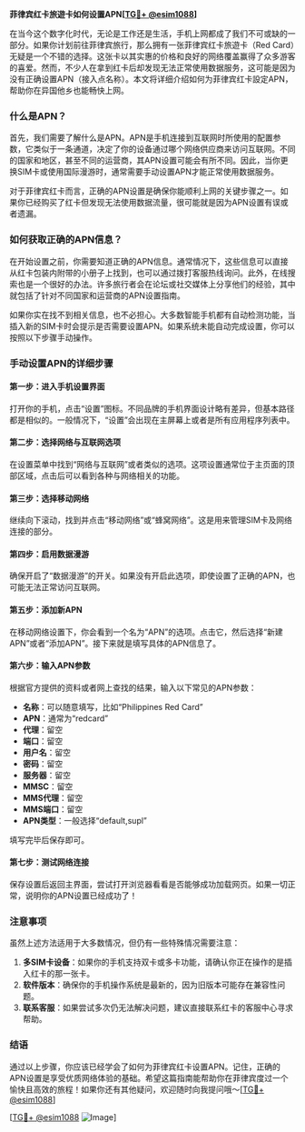 **菲律宾红卡旅遊卡如何设置APN[[TG💪+ @esim1088](https://t.me/s/esim1088)]**

在当今这个数字化时代，无论是工作还是生活，手机上网都成了我们不可或缺的一部分。如果你计划前往菲律宾旅行，那么拥有一张菲律宾红卡旅遊卡（Red Card）无疑是一个不错的选择。这张卡以其实惠的价格和良好的网络覆盖赢得了众多游客的喜爱。然而，不少人在拿到红卡后却发现无法正常使用数据服务，这可能是因为没有正确设置APN（接入点名称）。本文将详细介绍如何为菲律宾红卡設定APN，帮助你在异国他乡也能畅快上网。

### 什么是APN？

首先，我们需要了解什么是APN。APN是手机连接到互联网时所使用的配置参数，它类似于一条通道，决定了你的设备通过哪个网络供应商来访问互联网。不同的国家和地区，甚至不同的运营商，其APN设置可能会有所不同。因此，当你更换SIM卡或使用国际漫游时，通常需要手动设置APN才能正常使用数据服务。

对于菲律宾红卡而言，正确的APN设置是确保你能顺利上网的关键步骤之一。如果你已经购买了红卡但发现无法使用数据流量，很可能就是因为APN设置有误或者遗漏。

### 如何获取正确的APN信息？

在开始设置之前，你需要知道正确的APN信息。通常情况下，这些信息可以直接从红卡包装内附带的小册子上找到，也可以通过拨打客服热线询问。此外，在线搜索也是一个很好的办法。许多旅行者会在论坛或社交媒体上分享他们的经验，其中就包括了针对不同国家和运营商的APN设置指南。

如果你实在找不到相关信息，也不必担心。大多数智能手机都有自动检测功能，当插入新的SIM卡时会提示是否需要设置APN。如果系统未能自动完成设置，你可以按照以下步骤手动操作。

### 手动设置APN的详细步骤

#### 第一步：进入手机设置界面
打开你的手机，点击“设置”图标。不同品牌的手机界面设计略有差异，但基本路径都是相似的。一般情况下，“设置”会出现在主屏幕上或者是所有应用程序列表中。

#### 第二步：选择网络与互联网选项
在设置菜单中找到“网络与互联网”或者类似的选项。这项设置通常位于主页面的顶部区域，点击后可以看到各种与网络相关的功能。

#### 第三步：选择移动网络
继续向下滚动，找到并点击“移动网络”或“蜂窝网络”。这是用来管理SIM卡及网络连接的部分。

#### 第四步：启用数据漫游
确保开启了“数据漫游”的开关。如果没有开启此选项，即使设置了正确的APN，也可能无法正常访问互联网。

#### 第五步：添加新APN
在移动网络设置下，你会看到一个名为“APN”的选项。点击它，然后选择“新建APN”或者“添加APN”。接下来就是填写具体的APN信息了。

#### 第六步：输入APN参数
根据官方提供的资料或者网上查找的结果，输入以下常见的APN参数：
- **名称**：可以随意填写，比如“Philippines Red Card”
- **APN**：通常为“redcard”
- **代理**：留空
- **端口**：留空
- **用户名**：留空
- **密码**：留空
- **服务器**：留空
- **MMSC**：留空
- **MMS代理**：留空
- **MMS端口**：留空
- **APN类型**：一般选择“default,supl”

填写完毕后保存即可。

#### 第七步：测试网络连接
保存设置后返回主界面，尝试打开浏览器看看是否能够成功加载网页。如果一切正常，说明你的APN设置已经成功了！

### 注意事项

虽然上述方法适用于大多数情况，但仍有一些特殊情况需要注意：
1. **多SIM卡设备**：如果你的手机支持双卡或多卡功能，请确认你正在操作的是插入红卡的那一张卡。
2. **软件版本**：确保你的手机操作系统是最新的，因为旧版本可能存在兼容性问题。
3. **联系客服**：如果尝试多次仍无法解决问题，建议直接联系红卡的客服中心寻求帮助。

### 结语

通过以上步骤，你应该已经学会了如何为菲律宾红卡设置APN。记住，正确的APN设置是享受优质网络体验的基础。希望这篇指南能帮助你在菲律宾度过一个愉快且高效的旅程！如果你还有其他疑问，欢迎随时向我提问哦～[[TG💪+ @esim1088](https://t.me/s/esim1088)]

[[TG💪+ @esim1088](https://t.me/s/esim1088) ![Image](https://i.postimg.cc/4NQfJmqS/Snipaste-2025-05-13-00-14-12.png)]